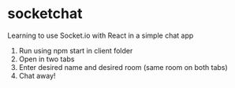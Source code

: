 # socketchat
Learning to use Socket.io with React in a simple chat app



1. Run using npm start in client folder
2. Open in two tabs
3. Enter desired name and desired room (same room on both tabs)
4. Chat away!
